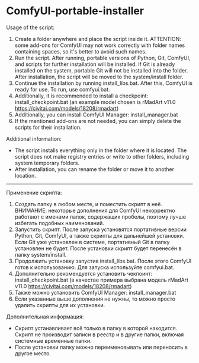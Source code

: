 # ComfyUI-portable-installer

Usage of the script:

1. Create a folder anywhere and place the script inside it. ATTENTION: some add-ons for ComfyUI may not work correctly with folder names containing spaces, so it's better to avoid such names.
2. Run the script. After running, portable versions of Python, Git, ComfyUI, and scripts for further installation will be installed. If Git is already installed on the system, portable Git will not be installed into the folder. After installation, the script will be moved to the system/install folder.
3. Continue the installation by running install_libs.bat. After this, ComfyUI is ready for use. To run, use comfyui.bat.
4. Additionally, it is recommended to install a checkpoint: install_checkpoint.bat (an example model chosen is rMadArt v11.0 https://civitai.com/models/18208/rmadart)
5. Additionally, you can install ComfyUI Manager: install_manager.bat
6. If the mentioned add-ons are not needed, you can simply delete the scripts for their installation.

Additional information:

- The script installs everything only in the folder where it is located. The script does not make registry entries or write to other folders, including system temporary folders.
- After installation, you can rename the folder or move it to another location.

------------------------

Применение скрипта:
1. Создать папку в любом месте, и поместить скрипт в неё. ВНИМАНИЕ: некоторые дополнения для ComfyUI некорректно работают с именами папок, содержащих пробелы, поэтому лучше избегать подобных наименований.
2. Запустить скрипт. После запуска установятся портативные версии Python, Git, ComfyUI, а также скрипты для дальнейшей установки. Если Git уже установлен в системе, портативный Git в папку установлен не будет. После установки скрипт будет перенесён в папку system/install.
3. Продолжить установку запустив install_libs.bat. После этого ComfyUI готов к использованию. Для запуска используйте comfyui.bat.
4. Дополнительно рекомендуется установить чекпоинт: install_checkpoint.bat (в качестве примера выбрана модель rMadArt v11.0 https://civitai.com/models/18208/rmadart)
4. Также можно установить ComfyUI Manager: install_manager.bat
6. Если указанные выше дополнения не нужны, то можно просто удалить скрипты для их установки.

Дополнительная информация:
- Скрипт устанавливает всё только в папку в которой находится. Скрипт не производит записи в реестр и в другие папки, включая системные временные папки.
- После установки папку можно переименовывать или переносить в другое место.
